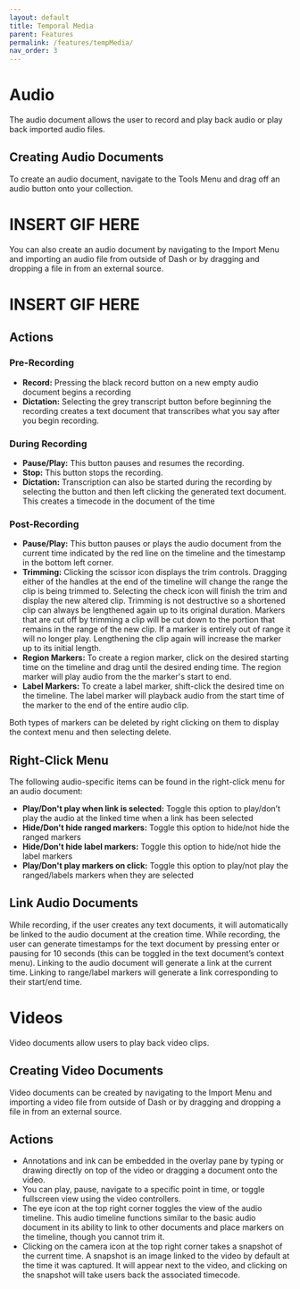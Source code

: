 ```yaml
---
layout: default
title: Temporal Media
parent: Features
permalink: /features/tempMedia/
nav_order: 3
---
```


# Audio
The audio document allows the user to record and play back audio or play back imported audio files.

## Creating Audio Documents
To create an audio document, navigate to the Tools Menu and drag off an audio button onto your collection.

# INSERT GIF HERE

You can also create an audio document by navigating to the Import Menu and importing an audio file from outside of Dash or by dragging and dropping a file in from an external source.

# INSERT GIF HERE

## Actions

### Pre-Recording
- **Record:** Pressing the black record button on a new empty audio document begins a recording
- **Dictation:** Selecting the grey transcript button before beginning the recording creates a text document that transcribes what you say after you begin recording.

### During Recording
- **Pause/Play:** This button pauses and resumes the recording.
- **Stop:** This button stops the recording.
- **Dictation:** Transcription can also be started during the recording by selecting the button and then left clicking the generated text document. This creates a timecode in the document of the time 

### Post-Recording
- **Pause/Play:** This button pauses or plays the audio document from the current time indicated by the red line on the timeline and the timestamp in the bottom left corner.
- **Trimming:** Clicking the scissor icon displays the trim controls. Dragging either of the handles at the end of the timeline will change the range the clip is being trimmed to. Selecting the check icon will finish the trim and display the new altered clip. Trimming is not destructive so a shortened clip can always be lengthened again up to its original duration. Markers that are cut off by trimming a clip will be cut down to the portion that remains in the range of the new clip. If a marker is entirely out of range it will no longer play. Lengthening the clip again will increase the marker up to its initial length.
- **Region Markers:** To create a region marker, click on the desired starting time on the timeline and drag until the desired ending time. The region marker will play audio from the the marker's start to end.
- **Label Markers:** To create a label marker, shift-click the desired time on the timeline. The label marker will playback audio from the start time of the marker to the end of the entire audio clip.

Both types of markers can be deleted by right clicking on them to display the context menu and then selecting delete.

## Right-Click Menu
The following audio-specific items can be found in the right-click menu for an audio document:
- **Play/Don't play when link is selected:** Toggle this option to play/don’t play the audio at the linked time when a link has been selected
- **Hide/Don't hide ranged markers:** Toggle this option to hide/not hide the ranged markers
- **Hide/Don't hide label markers:** Toggle this option to hide/not hide the label markers
- **Play/Don't play markers on click:** Toggle this option to play/not play the ranged/labels markers when they are selected

## Link Audio Documents
While recording, if the user creates any text documents, it will automatically be linked to the audio document at the creation time. While recording, the user can generate timestamps for the text document by pressing enter or pausing for 10 seconds (this can be toggled in the text document’s context menu). Linking to the audio document will generate a link at the current time. Linking to range/label markers will generate a link corresponding to their start/end time.

# Videos
Video documents allow users to play back video clips.

## Creating Video Documents
Video documents can be created by  navigating to the Import Menu and importing a video file from outside of Dash or by dragging and dropping a file in from an external source.

## Actions
- Annotations and ink can be embedded in the overlay pane by typing or drawing directly on top of the video or dragging a document onto the video.
- You can play, pause, navigate to a specific point in time, or toggle fullscreen view using the video controllers.
- The eye icon at the top right corner toggles the view of the audio timeline. This audio timeline functions similar to the basic audio document in its ability to link to other documents and place markers on the timeline, though you cannot trim it.
- Clicking on the camera icon at the top right corner takes a snapshot of the current time. A snapshot is an image linked to the video by default at the time it was captured. It will appear next to the video, and clicking on the snapshot will take users back the associated timecode.